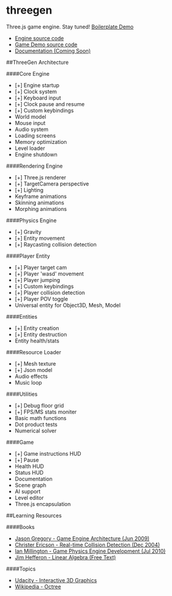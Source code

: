 threegen
========

Three.js game engine. Stay tuned! [Boilerplate Demo](https://codenameyau.github.io/threegen)

* [Engine source code](https://github.com/codenameyau/threegen/tree/master/app/assets/js/lib/engine)
* [Game Demo source code](https://github.com/codenameyau/threegen/tree/master/app/assets/js/game)
* [Documentation (Coming Soon)](https://github.com/codenameyau/threegen/wiki)


##ThreeGen Architecture

####Core Engine
* [+] Engine startup
* [+] Clock system
* [+] Keyboard input
* [+] Clock pause and resume
* [+] Custom keybindings
* World model
* Mouse input
* Audio system
* Loading screens
* Memory optimization
* Level loader
* Engine shutdown

####Rendering Engine
* [+] Three.js renderer
* [+] TargetCamera perspective
* [+] Lighting
* Keyframe animations
* Skinning animations
* Morphing animations

####Physics Engine
* [+] Gravity
* [+] Entity movement
* [+] Raycasting collision detection

####Player Entity
* [+] Player target cam
* [+] Player 'wasd' movement
* [+] Player jumping
* [+] Custom keybindings
* [+] Player collision detection
* [+] Player POV toggle
* Universal entity for Object3D, Mesh, Model

####Entities
* [+] Entity creation
* [+] Entity destruction
* Entity health/stats

####Resource Loader
* [+] Mesh texture
* [+] Json model
* Audio effects
* Music loop

####Utilities
* [+] Debug floor grid
* [+] FPS/MS stats moniter
* Basic math functions
* Dot product tests
* Numerical solver

####Game
* [+] Game instructions HUD
* [+] Pause
* Health HUD
* Status HUD
* Documentation
* Scene graph
* AI support
* Level editor
* Three.js encapsulation


##Learning Resources

####Books
* [Jason Gregory - Game Engine Architecture (Jun 2009)](http://www.gameenginebook.com/index.html)
* [Christer Ericson - Real-time Collision Detection (Dec 2004)](http://realtimecollisiondetection.net/)
* [Ian Millington - Game Physics Engine Development (Jul 2010)](http://procyclone.com/)
* [Jim Hefferon - Linear Algebra (Free Text)](http://joshua.smcvt.edu/linearalgebra/)

####Topics
* [Udacity - Interactive 3D Graphics](https://www.udacity.com/course/cs291)
* [Wikipedia - Octree](https://en.wikipedia.org/wiki/Octree)
